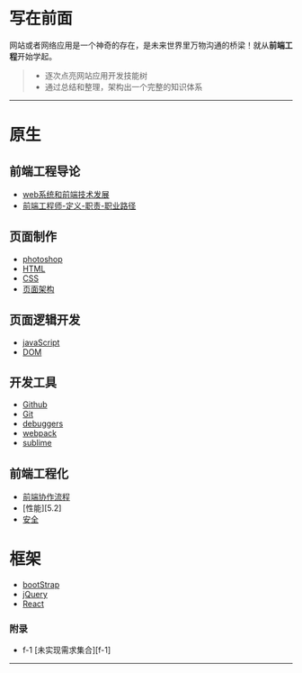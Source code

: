 ﻿# 写在前面
网站或者网络应用是一个神奇的存在，是未来世界里万物沟通的桥梁！就从**前端工程**开始学起。

>* 逐次点亮网站应用开发技能树
>* 通过总结和整理，架构出一个完整的知识体系

---

# 原生
## 前端工程导论
* [web系统和前端技术发展][0.1]
* [前端工程师-定义-职责-职业路径][0.2]

## 页面制作
* [photoshop][1.1]
* [HTML][1.2]
* [CSS][1.3]
* [页面架构][1.4]

## 页面逻辑开发
* [javaScript][2.1]
* [DOM][2.2]

## 开发工具
* [Github][4.1]
* [Git][4.2]
* [debuggers][4.3]
* [webpack][4.4]
* [sublime][4.5]

## 前端工程化
* [前端协作流程][5.1]
* [性能][5.2]
* [安全][5.3]

# 框架
* [bootStrap][3.1]
* [jQuery][3.2]
* [React][3.3]

### 附录
* f-1 [未实现需求集合][f-1]


***

[0.1]:https://github.com/Wanlin-Lu/Front-end-knowledge-summary/blob/master/front-endCareer/Development-of-Web-and-FE.md
[0.2]:https://github.com/Wanlin-Lu/Front-end-knowledge-summary/blob/master/front-endCareer/FE-engineer-analysis.md
[1.1]:https://github.com/Wanlin-Lu/Front-end-knowledge-summary/blob/master/pageMakeup/photoshop.md
[1.2]:https://github.com/Wanlin-Lu/Front-end-knowledge-summary/blob/master/pageMakeup/HTML.md
[1.3]:https://github.com/Wanlin-Lu/Front-end-knowledge-summary/blob/master/pageMakeup/CSS.md
[1.4]:https://github.com/Wanlin-Lu/Front-end-knowledge-summary/blob/master/pageMakeup/pageArchitecture.md
[2.1]:https://github.com/Wanlin-Lu/Front-end-knowledge-summary/blob/master/pageLogicDev/Javascript.md
[2.2]:https://github.com/Wanlin-Lu/Front-end-knowledge-summary/blob/master/pageLogicDev/DOM.md
[3.1]:https://github.com/Wanlin-Lu/Front-end-knowledge-summary/blob/master/library%26framework/bootStrap.md
[3.2]:https://github.com/Wanlin-Lu/Front-end-knowledge-summary/blob/master/library%26framework/jQuery.md
[3.3]:https://github.com/Wanlin-Lu/Front-end-knowledge-summary/blob/master/library%26framework/React.md
[4.1]:https://github.com/Wanlin-Lu/Front-end-knowledge-summary/blob/master/Tools/github.md
[4.2]:https://github.com/Wanlin-Lu/Front-end-knowledge-summary/blob/master/Tools/git.md
[4.3]:https://github.com/Wanlin-Lu/Front-end-knowledge-summary/blob/master/Tools/debugger.md
[4.4]:https://github.com/Wanlin-Lu/Front-end-knowledge-summary/blob/master/Tools/webpack.md
[4.5]:https://github.com/Wanlin-Lu/Front-end-knowledge-summary/blob/master/Tools/sublime.md
[5.1]:
[5.2]:
[5.3]:
[f-1]:https://github.com/Wanlin-Lu/Front-end-knowledge-summary/blob/master/HCJD/Unsolved-Questions.md#f-1-未实现需求集合